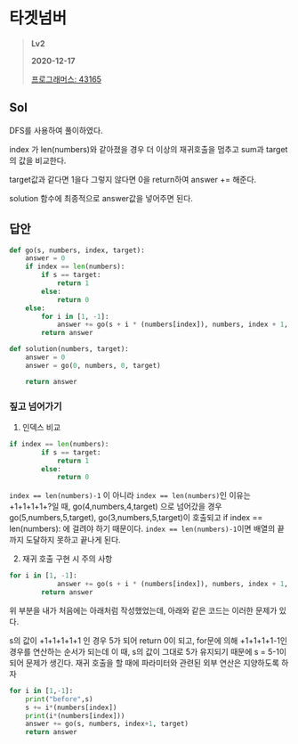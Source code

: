 # 타겟넘버
> **Lv2**
>
> **2020-12-17**
>
> [프로그래머스: 43165](https://programmers.co.kr/learn/courses/30/lessons/43165)


## Sol
DFS를 사용하여 풀이하였다.  

index 가 len(numbers)와 같아졌을 경우 더 이상의 재귀호출을 멈추고 sum과 target의 값을 비교한다.

target값과 같다면 1을다 그렇지 않다면 0을 return하여 answer += 해준다.

solution 함수에 최종적으로 answer값을 넣어주면 된다.


## 답안
```python
def go(s, numbers, index, target):
    answer = 0
    if index == len(numbers):
        if s == target:
            return 1
        else:
            return 0
    else:
        for i in [1, -1]:
            answer += go(s + i * (numbers[index]), numbers, index + 1, target)
        return answer

def solution(numbers, target):
    answer = 0
    answer = go(0, numbers, 0, target)

    return answer
```


### 짚고 넘어가기

1. 인덱스 비교
```python
if index == len(numbers):
        if s == target:
            return 1
        else:
            return 0
```

 `index == len(numbers)-1` 이 아니라 `index == len(numbers)`인 이유는
+1+1+1+1+?일 때, go(4,numbers,4,target) 으로 넘어갔을 경우 go(5,numbers,5,target), go(3,numbers,5,target)이 호출되고
if index == len(numbers): 에 걸려야 하기 때문이다. `index == len(numbers)-1`이면 배열의 끝까지 도달하지 못하고 끝나게 된다.



2. 재귀 호출 구현 시 주의 사항
```python
for i in [1, -1]:
            answer += go(s + i * (numbers[index]), numbers, index + 1, target)
        return answer
```
위 부분을 내가 처음에는 아래처럼 작성했었는데, 아래와 같은 코드는 이러한 문제가 있다.

s의 값이 +1+1+1+1+1 인 경우 5가 되어 return 0이 되고, for문에 의해 +1+1+1+1-1인 경우를 연산하는 순서가 되는데
이 때, s의 값이 그대로 5가 유지되기 때문에 s = 5-1이 되어 문제가 생긴다. 재귀 호출을 할 때에 파라미터와 관련된 외부 연산은 지양하도록 하자
```python
for i in [1,-1]:
    print("before",s)
    s += i*(numbers[index])
    print(i*(numbers[index]))
    answer += go(s, numbers, index+1, target)
    return answer
```
